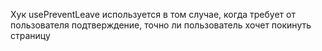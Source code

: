 Хук usePreventLeave используется в том случае, когда требует от пользователя подтверждение, точно ли пользователь хочет покинуть страницу
